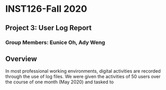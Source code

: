 # INST126-Fall 2020
## Project 3: User Log Report
### Group Members: Eunice Oh, Ady Weng

## Overview
In most professional working environments, digital activities are recorded through the use of log files. 
We were given the activities of 50 users over the course of one month (May 2020) and tasked to 
